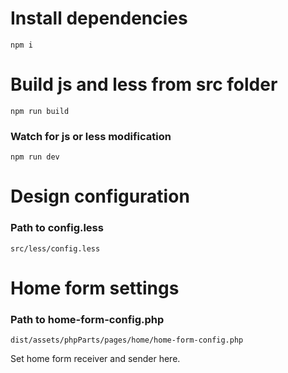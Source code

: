 # Install dependencies

```
npm i
```

# Build js and less from src folder

```
npm run build
```

### Watch for js or less modification
```
npm run dev
```

# Design configuration

### Path to config.less
```
src/less/config.less
```

# Home form settings

### Path to home-form-config.php
```
dist/assets/phpParts/pages/home/home-form-config.php
```
Set home form receiver and sender here.


